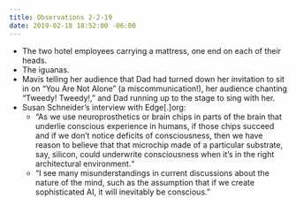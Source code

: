 ```yaml
---
title: Observations 2-2-19
date: 2019-02-18 18:52:00 -06:00
---
```


- The two hotel employees carrying a mattress, one end on each of their heads.
- The iguanas.
- Mavis telling her audience that Dad had turned down her invitation to sit in on “You Are Not Alone” (a miscommunication!), her audience chanting “Tweedy! Tweedy!,” and Dad running up to the stage to sing with her.
- Susan Schneider’s interview with Edge[.]org:
	- “As we use neuroprosthetics or brain chips in parts of the brain that underlie conscious experience in humans, if those chips succeed and if we don’t notice deficits of consciousness, then we have reason to believe that that microchip made of a particular substrate, say, silicon, could underwrite consciousness when it’s in the right architectural environment.“
	- “I see many misunderstandings in current discussions about the nature of the mind, such as the assumption that if we create sophisticated AI, it will inevitably be conscious.”